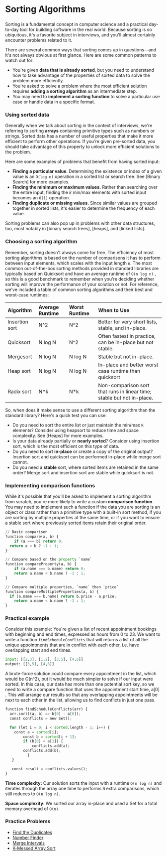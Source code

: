 # Sorting Algorithms

### 

Sorting is a fundamental concept in computer science and a practical day-to-day tool for building software in the real world. Because sorting is so ubiquitous, it's a favorite subject in interviews, and you'll almost certainly encounter problems related to it.

There are several common ways that sorting comes up in questions—and it's not always obvious at first glance. Here are some common patterns to watch out for:

- You're given **data that is already sorted**, but you need to understand how to take advantage of the properties of sorted data to solve the problem more efficiently.
- You're asked to solve a problem where the most efficient solution requires **adding a sorting algorithm** as an intermediate step.
- You may need to **implement a sorting function** to solve a particular use case or handle data in a specific format.

### Using sorted data

Generally when we talk about sorting in the context of interviews, we're referring to sorting **arrays** containing primitive types such as numbers or strings. Sorted data has a number of useful properties that make it more efficient to perform other operations. If you're given pre-sorted data, you should take advantage of this property to unlock more efficient solutions to the problem.

Here are some examples of problems that benefit from having sorted input:

- **Finding a particular value**. Determining the existence or index of a given value is an `O(log n)` operation in a sorted list or search tree. See [Binary Search] for more examples.
- **Finding the minimum or maximum values.** Rather than searching over the entire input, finding the *k* min/max elements with sorted input becomes an `O(1)` operation.
- **Finding duplicate or missing values.** Since similar values are grouped together in sorted lists, it's easier to determine the frequency of each value.

Sorting problems can also pop up in problems with other data structures, too, most notably in [binary search trees], [heaps], and [linked lists].

### Choosing a sorting algorithm

Remember, sorting doesn't always come for free. The efficiency of most sorting algorithms is based on the number of comparisons it has to perform between input elements, which scales with the input length `n`. The most common out-of-the-box sorting methods provided in standard libraries are typically based on Quicksort and have an average runtime of `O(n log n)` , so this is a good benchmark to remember when you're deciding whether sorting will improve the performance of your solution or not. For reference, we've included a table of common sorting algorithms and their best and worst-case runtimes:

| Algorithm      | Average Runtime | Worst Runtime | When to Use                                                  |
| :------------- | :-------------- | :------------ | :----------------------------------------------------------- |
| Insertion sort | N^2             | N^2           | Better for very short lists, stable, and in-place.           |
| Quicksort      | N log N         | N^2           | Often fastest in practice, can be in-place but not stable.   |
| Mergesort      | N log N         | N log N       | Stable but not in-place.                                     |
| Heap sort      | N log N         | N log N       | In-place and better worst case runtime than quicksort        |
| Radix sort     | N*k             | N*k           | Non-comparison sort that runs in linear time; stable but not in-place. |

So, when does it make sense to use a different sorting algorithm than the standard library? Here's a quick test you can use:

- Do you need to sort the entire list or just maintain the min/max `K` elements? Consider using heapsort to reduce time and space complexity. See [Heaps] for more examples.
- Is your data already partially or **nearly sorted**? Consider using insertion sort, which is the most efficient on this type of data.
- Do you need to sort **in-place** or create a copy of the original output? Insertion sort and quicksort can be performed in-place while merge sort cannot.
- Do you need a **stable** sort, where sorted items are retained in the same order? Merge sort and insertion sort are stable while quicksort is not.

### Implementing comparison functions

While it's possible that you'll be asked to implement a sorting algorithm from scratch, you're more likely to write a custom **comparison function**. You may need to implement such a function if the data you are sorting is an object or class rather than a primitive type with a built-in sort method, if you are sorting by multiple properties at the same time, or if you want to ensure a stable sort where previously sorted items retain their original order.

```python
// Basic comparison
function compare(a, b) {
	if (a === b) return 0;
  return a < b ? -1 : 1;
}

// Compare based on the property `name`
function compareProperty(a, b) {
	if (a.name === b.name) return 0;
	return a.name < b.name ? -1 : 1;
}

// Compare multiple properties, `name` then `price`
function compareMultipleProperties(a, b) {
  if (a.name === b.name) return b.price - a.price;
	return a.name < b.name ? -1 : 1;
}
```

### Practical example

Consider this example: You're given a list of recent appointment bookings with beginning and end times, expressed as hours from 0 to 23. We want to write a function `findScheduleConflicts` that will returns a list of all the unique appointments that are in conflict with each other, i.e. have overlapping start and end times.

```python
input: [[2,3], [1,2], [3,5], [4,6]]
output: [[3,5], [4,6]]
```

A brute-force solution could compare every appointment in the list, which would be O(n^2), but it would be much simpler to solve if our input were sorted. In this case, our data has more than one potential sort key, so we need to write a compare function that uses the appointment start time, a[0] . This will arrange our results so that any overlapping appointments will be next to each other in the list, allowing us to find conflicts in just one pass.

```python
function findScheduleConflicts(arr) {
  arr.sort((a, b) => b[0] - a[0]);
  const conflicts = new Set();

  for (let i = 0; i < sorted.length - 1; i++) {
	const a = sorted[i];
        const b = sorted[i + 1];
        if (b[0] < a[1]) {
            conflicts.add(a);
	    conflicts.add(b);
          }
   }

   const result = conflicts.values();
}
```

**Time complexity:** Our solution sorts the input with a runtime `O(n log n)` and iterates through the array one time to performs `N` extra comparisons, which still reduces to `O(n log n)`.

**Space complexity**: We sorted our array in-place and used a Set for a total memory overhead of `O(n)`.

### Practice Problems

- [Find the Duplicates](https://www.tryexponent.com/courses/software-engineering/swe-practice/find-the-duplicates)
- [Number Finder](https://www.tryexponent.com/courses/software-engineering/swe-practice/number-finder)
- [Merge Intervals](https://www.tryexponent.com/courses/software-engineering/swe-practice/merge-intervals)
- [K-Messed Array Sort](https://www.tryexponent.com/courses/software-engineering/swe-practice/k-messed-array-sort)